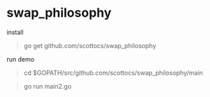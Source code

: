 # swap_philosophy

install

> go get github.com/scottocs/swap_philosophy

run demo

> cd $GOPATH/src/github.com/scottocs/swap_philosophy/main

> go run main2.go
